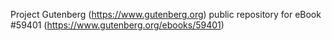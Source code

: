 Project Gutenberg (https://www.gutenberg.org) public repository for
eBook #59401 (https://www.gutenberg.org/ebooks/59401)
